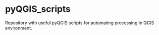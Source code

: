 # pyQGIS_scripts
Repository with useful pyQGIS scripts for automating processing in QGIS environment.
